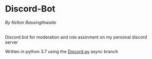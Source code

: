 # Discord-Bot
###### _By Kelton Bassingthwaite_

Discord bot for moderation and role assinment on my personal discord server

Written in python 3.7 using the [Discord.py](https://github.com/Rapptz/discord.py "Github Page") async branch
